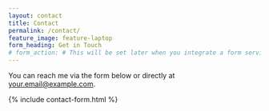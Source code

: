 ```yaml
---
layout: contact
title: Contact
permalink: /contact/
feature_image: feature-laptop
form_heading: Get in Touch
# form_action: # This will be set later when you integrate a form service
---
```


You can reach me via the form below or directly at [your.email@example.com](mailto:your.email@example.com).

{% include contact-form.html %}
